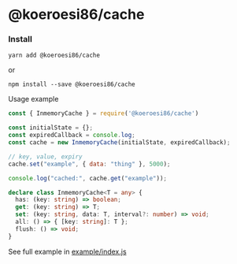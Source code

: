 # @koeroesi86/cache

### Install

```shell
yarn add @koeroesi86/cache
```

or
```shell
npm install --save @koeroesi86/cache
```

Usage example

```javascript
const { InmemoryCache } = require('@koeroesi86/cache')

const initialState = {};
const expiredCallback = console.log;
const cache = new InmemoryCache(initialState, expiredCallback);

// key, value, expiry
cache.set("example", { data: "thing" }, 5000);

console.log("cached:", cache.get("example"));
```

```typescript
declare class InmemoryCache<T = any> {
  has: (key: string) => boolean;
  get: (key: string) => T;
  set: (key: string, data: T, interval?: number) => void;
  all: () => { [key: string]: T };
  flush: () => void;
}
```

See full example in [example/index.js](example/index.js)